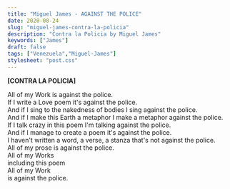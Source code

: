 ```yaml
---
title: "Miguel James - AGAINST THE POLICE"
date: 2020-08-24
slug: "miguel-james-contra-la-policia"
description: "Contra la Policia by Miguel James"
keywords: ["James"]
draft: false
tags: ["Venezuela","Miguel-James"]
stylesheet: "post.css"
---
```


**[CONTRA LA POLICIA]**

All of my Work is against the police.  
If I write a Love poem it's against the police.  
And if I sing to the nakedness of bodies I sing against the police.  
And if I make this Earth a metaphor I make a metaphor against the police.  
If I talk crazy in this poem I'm talking against the police.  
And if I manage to create a poem it's against the police.  
I haven't written a word, a verse, a stanza that's not against the police.  
All of my prose is against the police.  
All of my Works  
including this poem  
All of my Work  
is against the police.  